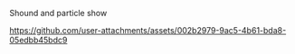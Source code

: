 Shound and particle show

https://github.com/user-attachments/assets/002b2979-9ac5-4b61-bda8-05edbb45bdc9

